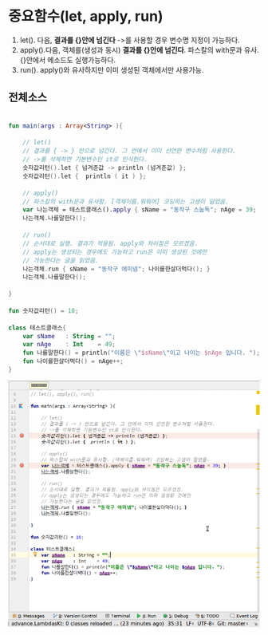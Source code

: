 # 중요함수(let, apply, run)
1. let(). 다음,  **결과를 {}안에 넘긴다** ->를 사용할 경우 변수명 지정이 가능하다.
2. apply().다음, 객체를(생성과 동시)  **결과를 {}안에 넘긴다**. 파스칼의 with문과 유사. {}안에서 메소드도 실행가능하다.
3. run(). apply()와 유사하지만 이미 생성된 객체에서만 사용가능.


## 전체소스
~~~kotlin

fun main(args : Array<String> ){

    // let()
    // 결과를 { -> } 안으로 넘긴다. 그 안에서 이미 선언한 변수처럼 사용한다.
    // ->를 삭제하면 기본변수인 it로 인식한다.
    숫자값리턴().let { 넘겨준값 -> println (넘겨준값) };
    숫자값리턴().let {  println ( it ) };

    // apply()
    // 파스칼의 with문과 유사함. [객체이름.뭐뭐머] 코딩하는 고생이 덜었음.
    var 나는객체 = 테스트클래스().apply { sName = "동작구 스눕독"; nAge = 39; }
    나는객체.나를말한다();

    // run()
    // 순서대로 실행. 결과가 적용됨. apply와 차이점은 모르겠음.
    // apply는 생성되는 경우에도 가능하고 run은 이미 생성된 것에만
    // 가능한다는 글을 읽었음.
    나는객체.run { sName = "동작구 에미넴"; 나이를한살더먹다(); }
    나는객체.나를말한다();

}

fun 숫자값리턴() = 10;

class 테스트클래스{
    var sName   : String = "";
    var nAge    : Int    = 49;
    fun 나를말한다() = println("이름은 \"$sName\"이고 나이는 $nAge 입니다. ");
    fun 나이를한살더먹다() = nAge++;
}
~~~
![이미지](newstyle_function.gif)
